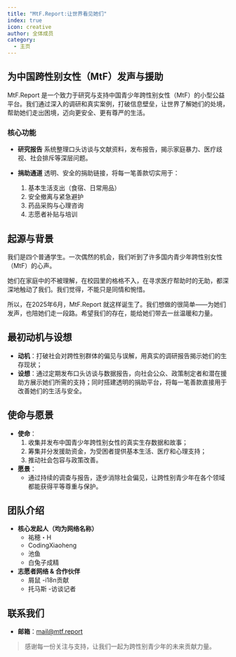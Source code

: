 ```yaml
---
title: "MtF.Report:让世界看见她们"
index: true
icon: creative
author: 全体成员
category:
  - 主页
---
```

## 为中国跨性别女性（MtF）发声与援助

MtF.Report 是一个致力于研究与支持中国青少年跨性别女性（MtF）的小型公益平台。我们通过深入的调研和真实案例，打破信息壁垒，让世界了解她们的处境，帮助她们走出困境，迈向更安全、更有尊严的生活。

### 核心功能

- **研究报告**
  系统整理口头访谈与文献资料，发布报告，揭示家庭暴力、医疗歧视、社会排斥等深层问题。

- **捐助通道**
  透明、安全的捐助链接，将每一笔善款切实用于：
  1. 基本生活支出（食宿、日常用品）
  2. 安全撤离与紧急避护
  3. 药品采购与心理咨询
  4. 志愿者补贴与培训

## 起源与背景

我们是四个普通学生。一次偶然的机会，我们听到了许多国内青少年跨性别女性（MtF）的心声。

她们在家庭中的不被理解，在校园里的格格不入，在寻求医疗帮助时的无助，都深深地触动了我们。我们觉得，不能只是同情和惋惜。

所以，在2025年6月，MtF.Report 就这样诞生了。我们想做的很简单——为她们发声，也陪她们走一段路。希望我们的存在，能给她们带去一丝温暖和力量。

## 最初动机与设想

- **动机**：打破社会对跨性别群体的偏见与误解，用真实的调研报告揭示她们的生存现状；
- **设想**：通过定期发布口头访谈与数据报告，向社会公众、政策制定者和潜在援助方展示她们所需的支持；同时搭建透明的捐助平台，将每一笔善款直接用于改善她们的生活与安全。

## 使命与愿景

- **使命**：
  1. 收集并发布中国青少年跨性别女性的真实生存数据和故事；
  2. 筹集并分发援助资金，为受困者提供基本生活、医疗和心理支持；
  3. 推动社会包容与政策改善。
- **愿景**：
  - 通过持续的调查与报告，逐步消除社会偏见，让跨性别青少年在各个领域都能获得平等尊重与保护。

## 团队介绍

- **核心发起人（均为网络名称）**
  - 祐穂・H
  - CodingXiaoheng
  - 池鱼
  - 白兔子成精
- **志愿者网络 & 合作伙伴**
  - 屑鼠 -i18n贡献
  - 托马斯 -访谈记者

## 联系我们

- **邮箱**：<mail@mtf.report>

> 感谢每一份关注与支持，让我们一起为跨性别青少年的未来贡献力量。
